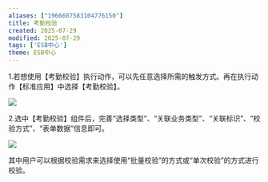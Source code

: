 ```yaml
---
aliases: ["1966607583104776150"]
title: 考勤校验
created: 2025-07-29
modified: 2025-07-29
tags: ['ESB中心']
theme: ESB中心
---
```


1.若想使用【考勤校验】执行动作，可以先任意选择所需的触发方式。再在执行动作【标准应用】中选择【考勤校验】。

![](https://myhelpdoc.oss-cn-heyuan.aliyuncs.com/mdimages/eec5c346df9cd6fb228eefb77105a5de.jpg)

2.选中【考勤校验】组件后，完善“选择类型”、“关联业务类型”、“关联标识”、“校验方式”、“表单数据”信息即可。

![](https://myhelpdoc.oss-cn-heyuan.aliyuncs.com/mdimages/e322f551c2851ad94ca70292ced734a7.jpg)

其中用户可以根据校验需求来选择使用“批量校验”的方式或“单次校验”的方式进行校验。

